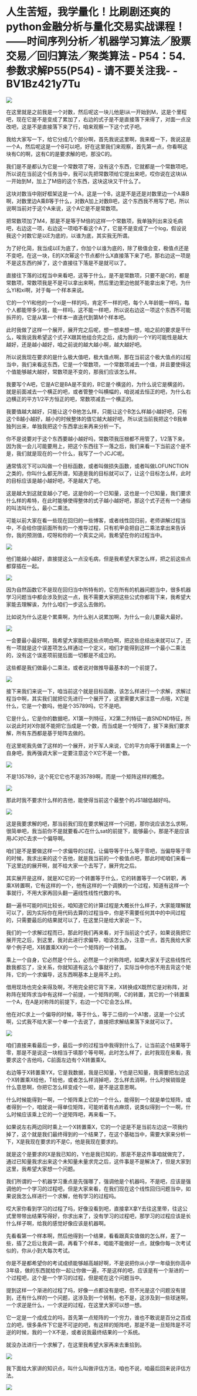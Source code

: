 # 人生苦短，我学量化！比刷剧还爽的python金融分析与量化交易实战课程！——时间序列分析／机器学习算法／股票交易／回归算法／聚类算法 - P54：54.参数求解P55(P54) - 请不要关注我- - BV1Bz421y7Tu

![](img/008d0978b0943b9be554a0862d36ab28_0.png)

在这里就是之前我是一个对数，然后呢这一块儿他是I从一开始到M，这是个里程吧，现在它是不是变成了累加了，右边的式子是不是直接落下来得了，对面一点没改吧，这是不是直接落下来了行，咱来观察一下这个式子吧。

我给大家写一下，给它分成几个部分啊，首先我说这里啊，我来框一下，我说这是一个A，然后呢这是一个B可以吧，好在这里我们来观察，首先第一点，你看啊这块有C的啊，这有C的是要求解的吧，那没C的。

我们是不是都认为它是一个常数项了呀，没有这个东西，它就都是一个常数项吧，所以说在当前这个任务当中，我可以先把常数项给它提出来吧，哎你说在这块I从一开始到M，加上了M倍的这个东西，这块这块又干什么了。

这块对数当中刚好框架这是一个A，这是一个B，这是不是还是对数里边一个A乘B啊，对数里边A乘B等于什么，对数A加上对数B吧，这个东西我不用写了吧，所以说啊当前对于这个A来说，这个A它是不是常数项。

把常数项加了M4，那是不是等于M倍的这样一个常数项，我单独列出来没毛病吧，右边这一项，右边这一项咱不看这个A了，它是不是变成了一个log，假设说我这个对数它是以E为底的，以谁为底，其实我无所谓。

为了好化简，我当成以E为底了，你加个以谁为底的，除了极值会变，极值点还是不变吧，在这一块，E的X次幂这个节点都什么X直接落下来了吧，那右边这一项是不是这东西约掉了，这个直接往下落是不是就可以了。

直接往下落的过程当中来看吧，这等于什么，是不是常数项，只要不是C的，都是常数项，常数项我是不是可以拿出来啊，然后里边里边他就不能拿出来了吧，为什么YI和xi啊，对于每一个样本来说。

它的一个YI和他的一个xi是一样的吗，肯定不一样的吧，每个人年龄能一样吗，每个人都能带多少钱，能一样吗，这不能一样吧，所以说右边这一项这个东西不可能拆开的，它是从第一个样本一直迭代到第M个样本吧。

此时我做了这样一个展开，展开完之后呢，想一想来想一想，咱之前的要求是干什么，唉我说我希望这个式子X跟其他组合完之后，成为我的一个Y的可能性是越大越好，还是越小越好，咱之前说的越大越小啊，越大越好吧。

所以说我现在要求的是什么极大值吧，极大值点啊，那在当前这个极大值点的过程当中，我们来看这东西，它是一个常数项，一个常数项减去一个值，并且要使得这个值能够越大越好，常数项是不变的，那我们应该怎么样。

我要写个A吧，它是A它是BA是不变的，B它是个横竖的，为什么说它是横竖的，就是前面减去一个横正的吧，或者管整个叫横幅的，咱说减去恒正的吧，为什么右边横正的平方1/2平方恒正的吧，常数项减去一个横正的。

我要值越大越好，只能让这个B他怎么样，只能让这个B怎么样越小越好吧，只有这个B越小越好，越小的时候整体的值它越大越好吧，所以说当前我把这个B我单独列出来，单独我把这个东西拿出来再来分析一下。

你不是说要对于这个东西要越小越好吗，常数项我压根都不用管了，1/2落下来，因为我一会儿可能要用上，把这个东西往下一落之后，我们来看一下当前这个是不是，我们就是现在的一个什么，我写了一个JCJC呢。

通常情况下可以叫做一个目标函数，或者叫做损失函数，或者叫做LOFUNCTION之类的，你叫什么都无所谓，知道是我的目标就可以了，让这个目标怎么样，此时的目标应该是越小越好吧，不是越大了吧。

这是越大到这就变越小了吧，这是你的一个已知量，这也是一个已知量，我们要求什么样的希特，在此时能够使得整体的式子越小越好吧，那这个式子还有一个通俗的叫法叫什么，最小二乘法。

可能以前大家在看一些现在回归的一些博客，或者线性回归前，老师讲解过程当中，不会给你提前面所有的一个推导过程，只有机甲会把自己二乘法拿出来告诉你，我的预测值，哎呀和你的一个真实之间，我希望在你的过程当中。



![](img/008d0978b0943b9be554a0862d36ab28_2.png)

他们能越小越好，直接提这么一点没毛病，但是我希望大家怎么样，把之前这些点都穿插在一起。

![](img/008d0978b0943b9be554a0862d36ab28_4.png)

因为自然函数它不是现在回归当中所特有的，它在所有的机器问题当中，很多机器学习问题当中都会涉及到这一点，我不需要大家把这些公式你都背下来，我希望大家能去理解诶，为什么咱们一步这么去做的。

比如说为什么这是个累乘啊，为什么别人说累加啊，为什么一会儿要最大最好。

![](img/008d0978b0943b9be554a0862d36ab28_6.png)

一会要最小最好啊，我希望大家能把这些点明白啊，把这些总结出来就可以了，还有一项就是这个误差项怎么样通过一个定义，咱们才能得到这样一个最小二乘法的，没有这个误差项前提后面一切都是不成立的。

这些都是我们做最小二乘法，或者说对做推导最基本的一个前提了。

![](img/008d0978b0943b9be554a0862d36ab28_8.png)

接下来我们来说一下，咱当前这个就是目标函数，该怎么样进行一个求解，求解过程当中啊，其实我们就把它先进行一个展开了，这里需要大家注意一点哦，X它是什么，它是一个数吗，他是个35789吗，它不是吧。

它是什么，它是你的数据吧，X1第一列特征，X2第二列特征一直SNDND特征，所以说此时对X你就不能把它当成是一个数，而当成是一个矩阵了，接下来我们要求解，所有东西都是基于矩阵去做的。

在这里呢我先做了这样的一个展开，对于军人来说，它的平方向等于转置乘上一个自身吧，我再强调大家一定要注意这个X它不是一个数。



![](img/008d0978b0943b9be554a0862d36ab28_10.png)

不是135789，这个死它它也不是35789啊，而是一个矩阵这样的概念。

![](img/008d0978b0943b9be554a0862d36ab28_12.png)

那此时我不要求什么样的吉他，能使得当前这个最整个的JS1越低越好吗。

![](img/008d0978b0943b9be554a0862d36ab28_14.png)

这是我要求解的吧，那当前我们现在要求解这样一个问题，那你说应该怎么求啊，很简单吧，我当前你不是就要看JC在什么sat的前提下，能够最小，那是不是应该用JC对C去求一个偏导啊。

咱们是不是要做这样一个求偏导的过程，让偏导等于什么等于零吧，当偏导等于零的时候，我求出来的这个吉他，就是我当前的一个极值点吧，那此时呢咱们来看一下这里边的展开啊，就不给大家一个去写了，展开完之后。

其实展开是这样，就是XC它的一个转置等于什么，它的转置等于一个C转职，再乘X转置啊，它有这样的一个，他有这样的一个调换的一个过程，知道有这样一个事就行，不用大家再回头翻一遍线性线性代数的书。

翻一遍书可能时间比较长，咱知道它的计算过程是大概长什么样子，大家能理解就可以了，因为实际你在用代码去算的过程当中，你是不需要任何其中的中间过程的，只需要最后的结果就可以了，在这里只是给大家说一下。

我们的一个求解过程而已，那此时我们再来看，对于当前这个式子，如果说我把它展开完之后，到这里，我对此进行求偏导，咱该怎么办，注意一点，首先我给大家举个例子吧，X转置乘XX的一个一个矩阵的一个转置。

乘上一个自身，它必然是个什么，必然是一个对称阵吧，如果大家关于这些线性代数我都忘了，没关系，你就知道有这么个事就行了，实际当中你也不用去背这个矩阵，它的一个求偏导，这东西啊基本上是用不上的。

借用现场也完全来得及啊，不用完全把它背下来，X转换成X既然它是对称阵，对称阵在矩阵求当中有这样一个前提，一个矩阵的啊，C的转置，其它的一个转置乘一个A，在A是对称阵的前提下，右边一个C它会怎么样。

他在对C求上一个偏导的时候，等于什么，等于二倍的一个A1套，这是一个公式啊，公式我不给大家一个单一个去说了，直接把求解结果落下来就可以了。



![](img/008d0978b0943b9be554a0862d36ab28_16.png)

咱们直接来看最后一步，最后一步的过程当中我得到什么了，让当前这个结果等于零，那是不是说这一块相当于填那个等号啊，此时怎么样了，此时我现在来看，我要求这个吉他吗，C前面左边有个X转置乘X。

右边等于X转置乘YX，它是我数据，我是已知量，Y也是已知量，我需要把左边这个X转置乘X给他，T给他，或者怎么样消掉吧，怎么样去消啊，什么时候销毁是什么意思啊，你把它怎么样变成个一呗，是不是这意思啊。

什么时候能得到一啊，一个矩阵乘上它的一个什么，能得到一个就是单位矩阵，或者得到一个，咱就说一得单位矩阵，可能听着有点麻烦，说类似得到一个一啊，什么时候应该乘上它的一个逆矩阵吧，再来看一下。

如果说左右两边同时乘上一个X转置乘X，它的一个逆是不是当前左边这一项我约掉了，这个就是我们最终得到的一个结果了，在这个基础当中，需要大家来分析一下，X是我现在要求的不是C，他是我现在要求的。

就是这个是要求的X是我已知的，Y也是我已知的，那是不是这件事咱就做完了，通过已知量我求出来这个未知量未量求完之后，这件事是不是解决了，但是大家到这里，我希望大家想一个问题。

我们所谓的一个机器学习重点是先强哪了，强调他是个机器吗，不是吧，应该是强调他的一个学习的过程吧，但是大家来看，在我们现在这个线性回归问题当中，如果说我怎么样进行一个求解，他有学习的过程吗。

哎大家你看到学习的过程了吗，好像没看到吧，直接拿X拿Y去往这里带，往这公式里带带出结果写得好，你求出来了，没有学习的过程吧，那学习的过程应该是长什么样子啊，给我的感觉好像应该是机器啊。

先看看第一个样本啊，然后他得到一个结果，看看跟真实值做的怎么样，差了一些，插了之后让我调一调，再看下个样本，咱能不能做好一点，就像你每一次考试似的，你从小到大每次考试。

你是不是都希望你的考试成绩能够越高越好啊，不是说把你从小学一年级到你高中3年级，做的东西就给你一起让你做一遍，不是这样的吧，应该是有一个渐进的一个过程吧，这个是一个学习的过程，但是呢在这个问题当中。

提到这样一个渐进的过程了吗，好像一点都没有是吧，但不光是这个问题没有提到，还有什么样的一个问题，这涉及到一个转制，也不是，这涉及到一些球迷啊，一个求逆是什么，一个求逆的过程，在这里大家可以想一想。

它一定是一个成成立的吗，首先第一点矩阵的一个穷力，谁也不敢说是百分之百成立的吧，很多条件下它是不可逆的吧，有这样的矩阵吧，那是不是一旦矩阵是不可逆的时候，我的一个X不是，或者说我最终结果的一个系统。

就没办法进行一个求解了，在这里我希望大家再来去重拾到。

![](img/008d0978b0943b9be554a0862d36ab28_18.png)

我下面给大家讲的知识点，叫什么叫做评估方法，咱也不说，咱最后回来说评估方法。

![](img/008d0978b0943b9be554a0862d36ab28_20.png)